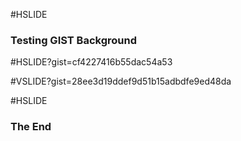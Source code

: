 #HSLIDE

### Testing GIST Background

#HSLIDE?gist=cf4227416b55dac54a53

#VSLIDE?gist=28ee3d19ddef9d51b15adbdfe9ed48da

#HSLIDE

### The End
